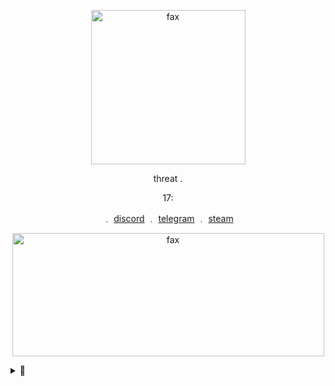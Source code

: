 <p align="center">  
  <img src="https://cdn.discordapp.com/attachments/781628013217447957/781969166609416252/brunkas.png" alt="fax" width="247" height="247">
</p>
<p align="center">
    threat .

<p align="center">
    17:
<p align="center"> 
    ﹒
    <a href="https://discord.com/users/709827684888215582">discord</a>
    ﹒
    <a href="https://t.me/real7teen">telegram</a>
    ﹒
    <a href="https://steamcommunity.com/id/seven777teen/">steam</a>
</p>

<p align="center">  
  <img src="https://media.discordapp.net/attachments/781963848738930740/781964936275427388/unknown.png" alt="fax" width="499" height="197">
</p>

<p align="center">  
</p>

<details>
  <summary>🚧</summary>
  <img src="https://github-readme-stats.vercel.app/api/top-langs/?username=17teen&show_icons=true&layout=compact&theme=tokyonight" alt="fax">
</details>
